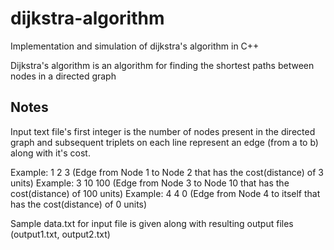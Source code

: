# dijkstra-algorithm
Implementation and simulation of dijkstra's algorithm in C++

Dijkstra's algorithm is an algorithm for finding the shortest paths between nodes in a directed graph

## Notes
Input text file's first integer is the number of nodes present in the directed graph
and subsequent triplets on each line represent an edge (from a to b) along with it's cost.

Example: 1 2 3 (Edge from Node 1 to Node 2 that has the cost(distance) of 3 units)
Example: 3 10 100 (Edge from Node 3 to Node 10 that has the cost(distance) of 100 units)
Example: 4 4 0 (Edge from Node 4 to itself that has the cost(distance) of 0 units)

Sample data.txt for input file is given along with resulting output files (output1.txt, output2.txt)
